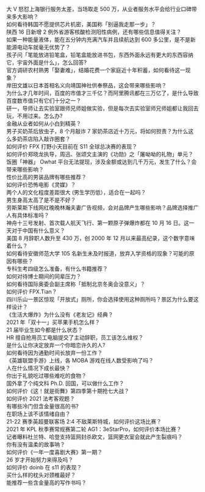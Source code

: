 大 V 怒怼上海银行服务太差，当场取走 500 万，从业者服务水平会给行业口碑带来多大影响？  
如何看待韩国不愿提供芯片机密，美国称「别逼我走那一步」？  
陕西 16 日新增 2 例外省游客核酸检测阳性病例，还有哪些信息值得关注？  
如果一种能量液体，能在五分钟内充满汽车并且续航达到 600 多公里，是不是新能源电动车就毫无优势了？  
孩子问「笔能放进铅笔盒，铅笔盒能放进书包，东西外面永远有更大的东西容纳它，宇宙外面是什么」，怎么回答?  
官方调研农村熟男「娶妻难」，结婚花费一个家庭近十年积蓄，如何看待这一现象？  
岸田文雄以日本首相名义向靖国神社供奉祭品，这会带来哪些影响？  
为什么才几年时间，百度的市值才三千亿？而阿里腾讯都在三万亿了，是什么导致百度数市值只有它们十分之一？  
研一，导师让去实验室跟师兄师姐做实验，但是每次去实验室师兄师姐都让我回去玩，不用过来。怎么办?  
金融从业者如何从小白到精英？  
男子买奶茶后放虫子，8 个月敲诈 7 家奶茶店近十万元，将如何担责？为什么这么多奶茶店陷入敲诈圈套？  
如何评价 FPX 打野小天目前在 S11 全球总决赛的表现？  
如何评价郑晓龙执导，周迅、张颂文主演的《功勋》之「屠呦呦的礼物」单元？  
饭圈「神器」 Owhat 平台无法提现，涉及金额或达到几千万元，发生了什么？会带来哪些影响？  
性价比高的男装品牌有哪些推荐？  
如何评价恐怖电影《灵媒》？  
两个人的文化程度差距很大 (男生学历低），适合在一起吗？  
男生身高太高了是不是不好？  
劳斯莱斯下线网红晚晚林瀚夫妻广告视频，会对品牌产生哪些影响？品牌选择推广人有具体标准吗？  
神舟十三号发射、首次载人航天飞行、第一颗原子弹爆炸都在 10 月 16 日。这一天对于中国有什么意义？  
美国 8 月辞职人数升至 430 万，创 2000 年 12 月以来最高纪录，这个数字意味着什么？  
如何看待安徽师范大学 105 名新生未及时报道，放弃入学资格的现象？可能的原因有哪些？  
专科生考四级怎么准备，有什么书籍推荐？  
如何对待博士期间的同辈压力？  
如何看待国际奥委会副主席称「抵制北京冬奥会没意义」？  
如何评价 FPX.Tian？  
四川乐山一景区惊现「开放式」厕所，你会选择使用这种厕所吗？景区为什么要这样设计？  
《生活大爆炸》为什么没有《老友记》经典？  
2021 年「双十一」买苹果手机怎么样？  
21 届毕业生如今都是什么状态？  
HR 擅自抢用员工电脑提交了主动辞职，员工该怎么维权？  
是什么让你决定放弃一个你暗恋许久的人?  
如何看待因为通勤时间长放弃一份工作？  
《英雄联盟手游》上线，各 MOBA 游戏在线人数受影响了吗？  
人在什么情况下成长最快？  
你出于礼貌吃过哪些难吃的食物？  
国外拿了个纯文科 Ph.D. 回国，可以做什么工作？  
如何评价《这！就是街舞》第四季第十期抢七大战？  
如何评价 2021 法考客观题？  
有哪些冷门但含金量很高的书?  
在职场上该不该情绪自由？  
21-22 赛季英超曼联客场 2:4 不敌莱斯特城，如何评价这场比赛？  
2021 年 KPL 秋季赛常规赛第二轮 AG1：3eStarPro，如何评价本场比赛？  
记者曝料杜兰特、哈登支持篮网封杀欧文，篮网更衣室会就此产生裂痕吗？  
你有没有温柔的故事呐？  
如何评价《一年一度喜剧大赛》第一期？  
26 岁才开始努力来得及吗？  
如何评价 doinb 在 s11 的表现？  
买什么样的枕头对颈椎最好？  
能推荐一些含金量高的写作书吗？  
